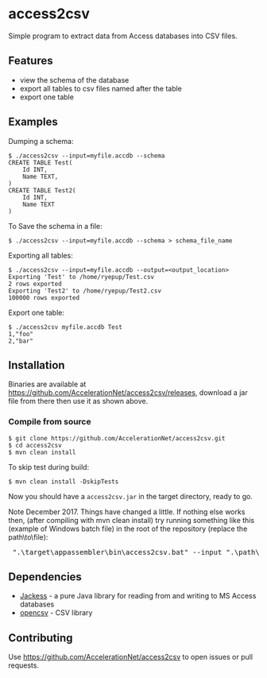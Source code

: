# access2csv

Simple program to extract data from Access databases into CSV files.

## Features

 * view the schema of the database
 * export all tables to csv files named after the table
 * export one table

## Examples

Dumping a schema:

    $ ./access2csv --input=myfile.accdb --schema	
	CREATE TABLE Test(
		Id INT,
		Name TEXT,
	)
	CREATE TABLE Test2(
		Id INT,
		Name TEXT
	)

To Save the schema in a file:

    $ ./access2csv --input=myfile.accdb --schema > schema_file_name

Exporting all tables:

    $ ./access2csv --input=myfile.accdb --output=<output_location>
	Exporting 'Test' to /home/ryepup/Test.csv
	2 rows exported
	Exporting 'Test2' to /home/ryepup/Test2.csv
	100000 rows exported
	
Export one table:

    $ ./access2csv myfile.accdb Test
	1,"foo"
	2,"bar"

## Installation

Binaries are available at
https://github.com/AccelerationNet/access2csv/releases, download a jar
file from there then use it as shown above.

### Compile from source

    $ git clone https://github.com/AccelerationNet/access2csv.git
    $ cd access2csv
    $ mvn clean install

To skip test during build:

    $ mvn clean install -DskipTests

Now you should have a `access2csv.jar` in the target directory, ready to go.

Note December 2017. Things have changed a little. If nothing else works then, (after compiling with mvn clean install) try running something 
like this (example of Windows batch file) in the root of the repository (replace the path\to\file):
<pre> ".\target\appassembler\bin\access2csv.bat" --input ".\path\to\file" --output . --write-null NULL --quote-all false --schema --with-header </pre>


## Dependencies

 * [Jackess](http://jackcess.sourceforge.net/) - a pure Java library
   for reading from and writing to MS Access databases
 * [opencsv](http://opencsv.sourceforge.net/) - CSV library

## Contributing

Use https://github.com/AccelerationNet/access2csv to open issues or
pull requests.
